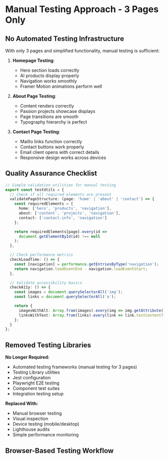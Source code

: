 # Manual Testing Approach - 3 Pages Only

## No Automated Testing Infrastructure

With only 3 pages and simplified functionality, manual testing is sufficient:

1. **Homepage Testing**:
   - Hero section loads correctly
   - AI products display properly
   - Navigation works smoothly
   - Framer Motion animations perform well

2. **About Page Testing**:
   - Content renders correctly
   - Passion projects showcase displays
   - Page transitions are smooth
   - Typography hierarchy is perfect

3. **Contact Page Testing**:
   - Mailto links function correctly
   - Contact buttons work properly
   - Email client opens with correct details
   - Responsive design works across devices

## Quality Assurance Checklist

```typescript
// Simple validation utilities for manual testing
export const testUtils = {
  // Check if all required elements are present
  validatePageStructure: (page: 'home' | 'about' | 'contact') => {
    const requiredElements = {
      home: ['hero', 'products', 'navigation'],
      about: ['content', 'projects', 'navigation'],
      contact: ['contact-info', 'navigation']
    };

    return requiredElements[page].every(id =>
      document.getElementById(id) !== null
    );
  },

  // Check performance metrics
  checkLoadTime: () => {
    const [navigation] = performance.getEntriesByType('navigation');
    return navigation.loadEventEnd - navigation.loadEventStart;
  },

  // Validate accessibility basics
  checkA11y: () => {
    const images = document.querySelectorAll('img');
    const links = document.querySelectorAll('a');

    return {
      imagesWithAlt: Array.from(images).every(img => img.getAttribute('alt')),
      linksWithText: Array.from(links).every(link => link.textContent?.trim())
    };
  }
};
```

## Removed Testing Libraries

**No Longer Required:**
- Automated testing frameworks (manual testing for 3 pages)
- Testing Library utilities
- Jest configuration
- Playwright E2E testing
- Component test suites
- Integration testing setup

**Replaced With:**
- Manual browser testing
- Visual inspection
- Device testing (mobile/desktop)
- Lighthouse audits
- Simple performance monitoring

## Browser-Based Testing Workflow

```bash